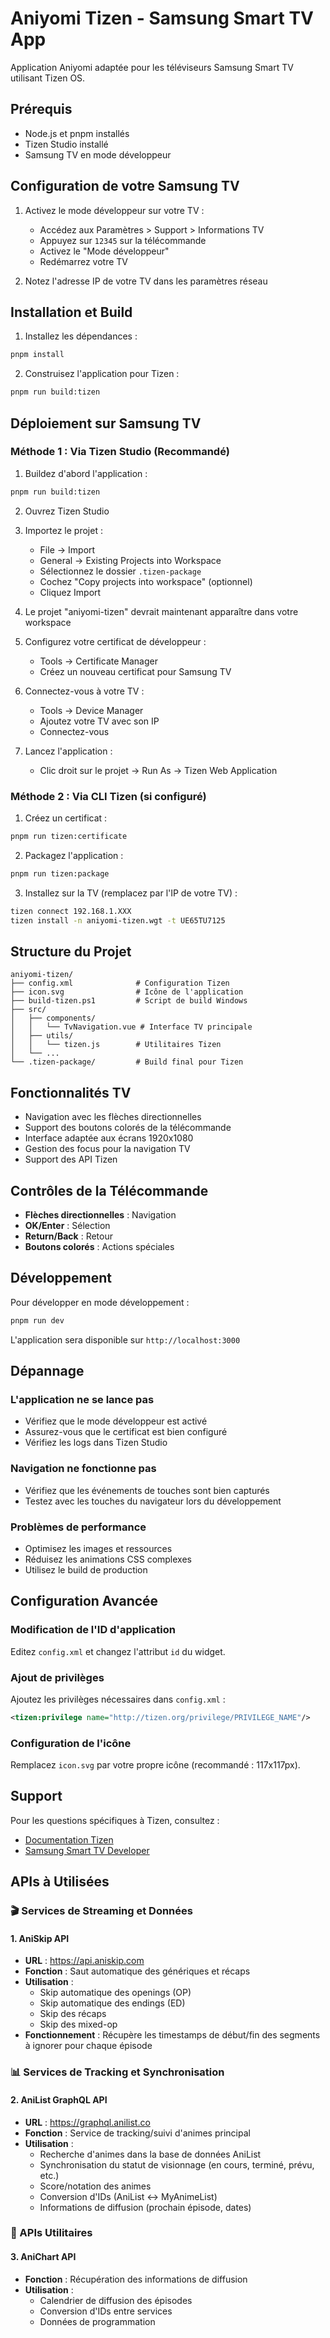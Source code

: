 # Aniyomi Tizen - Samsung Smart TV App

Application Aniyomi adaptée pour les téléviseurs Samsung Smart TV utilisant Tizen OS.

## Prérequis

- Node.js et pnpm installés
- Tizen Studio installé
- Samsung TV en mode développeur

## Configuration de votre Samsung TV

1. Activez le mode développeur sur votre TV :

   - Accédez aux Paramètres > Support > Informations TV
   - Appuyez sur `12345` sur la télécommande
   - Activez le "Mode développeur"
   - Redémarrez votre TV

2. Notez l'adresse IP de votre TV dans les paramètres réseau

## Installation et Build

1. Installez les dépendances :

```bash
pnpm install
```

2. Construisez l'application pour Tizen :

```bash
pnpm run build:tizen
```

## Déploiement sur Samsung TV

### Méthode 1 : Via Tizen Studio (Recommandé)

1. Buildez d'abord l'application :

```bash
pnpm run build:tizen
```

2. Ouvrez Tizen Studio

3. Importez le projet :

   - File → Import
   - General → Existing Projects into Workspace
   - Sélectionnez le dossier `.tizen-package`
   - Cochez "Copy projects into workspace" (optionnel)
   - Cliquez Import

4. Le projet "aniyomi-tizen" devrait maintenant apparaître dans votre workspace

5. Configurez votre certificat de développeur :

   - Tools → Certificate Manager
   - Créez un nouveau certificat pour Samsung TV

6. Connectez-vous à votre TV :

   - Tools → Device Manager
   - Ajoutez votre TV avec son IP
   - Connectez-vous

7. Lancez l'application :
   - Clic droit sur le projet → Run As → Tizen Web Application

### Méthode 2 : Via CLI Tizen (si configuré)

1. Créez un certificat :

```bash
pnpm run tizen:certificate
```

2. Packagez l'application :

```bash
pnpm run tizen:package
```

3. Installez sur la TV (remplacez par l'IP de votre TV) :

```bash
tizen connect 192.168.1.XXX
tizen install -n aniyomi-tizen.wgt -t UE65TU7125
```

## Structure du Projet

```
aniyomi-tizen/
├── config.xml              # Configuration Tizen
├── icon.svg                # Icône de l'application
├── build-tizen.ps1         # Script de build Windows
├── src/
│   ├── components/
│   │   └── TvNavigation.vue # Interface TV principale
│   ├── utils/
│   │   └── tizen.js        # Utilitaires Tizen
│   └── ...
└── .tizen-package/         # Build final pour Tizen
```

## Fonctionnalités TV

- Navigation avec les flèches directionnelles
- Support des boutons colorés de la télécommande
- Interface adaptée aux écrans 1920x1080
- Gestion des focus pour la navigation TV
- Support des API Tizen

## Contrôles de la Télécommande

- **Flèches directionnelles** : Navigation
- **OK/Enter** : Sélection
- **Return/Back** : Retour
- **Boutons colorés** : Actions spéciales

## Développement

Pour développer en mode développement :

```bash
pnpm run dev
```

L'application sera disponible sur `http://localhost:3000`

## Dépannage

### L'application ne se lance pas

- Vérifiez que le mode développeur est activé
- Assurez-vous que le certificat est bien configuré
- Vérifiez les logs dans Tizen Studio

### Navigation ne fonctionne pas

- Vérifiez que les événements de touches sont bien capturés
- Testez avec les touches du navigateur lors du développement

### Problèmes de performance

- Optimisez les images et ressources
- Réduisez les animations CSS complexes
- Utilisez le build de production

## Configuration Avancée

### Modification de l'ID d'application

Editez `config.xml` et changez l'attribut `id` du widget.

### Ajout de privilèges

Ajoutez les privilèges nécessaires dans `config.xml` :

```xml
<tizen:privilege name="http://tizen.org/privilege/PRIVILEGE_NAME"/>
```

### Configuration de l'icône

Remplacez `icon.svg` par votre propre icône (recommandé : 117x117px).

## Support

Pour les questions spécifiques à Tizen, consultez :

- [Documentation Tizen](https://developer.tizen.org/development/web-application)
- [Samsung Smart TV Developer](https://developer.samsung.com/smarttv)

## APIs à Utilisées

### 🎬 Services de Streaming et Données

#### 1. AniSkip API

- **URL** : https://api.aniskip.com
- **Fonction** : Saut automatique des génériques et récaps
- **Utilisation** :
  - Skip automatique des openings (OP)
  - Skip automatique des endings (ED)
  - Skip des récaps
  - Skip des mixed-op
- **Fonctionnement** : Récupère les timestamps de début/fin des segments à ignorer pour chaque épisode

### 📊 Services de Tracking et Synchronisation

#### 2. AniList GraphQL API

- **URL** : https://graphql.anilist.co
- **Fonction** : Service de tracking/suivi d'animes principal
- **Utilisation** :
  - Recherche d'animes dans la base de données AniList
  - Synchronisation du statut de visionnage (en cours, terminé, prévu, etc.)
  - Score/notation des animes
  - Conversion d'IDs (AniList ↔ MyAnimeList)
  - Informations de diffusion (prochain épisode, dates)

### 🔄 APIs Utilitaires

#### 3. AniChart API

- **Fonction** : Récupération des informations de diffusion
- **Utilisation** :
  - Calendrier de diffusion des épisodes
  - Conversion d'IDs entre services
  - Données de programmation
